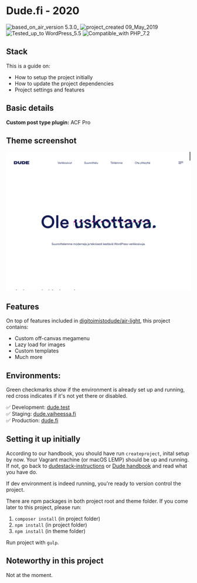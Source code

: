 # Dude.fi - 2020
![based_on_air_version 5.3.0_](https://img.shields.io/badge/based_on_air_version-4.3.0_-brightgreen.svg?style=flat-square) ![project_created 09_May_2019](https://img.shields.io/badge/project_created-09_May_2019-blue.svg?style=flat-square) ![Tested_up_to WordPress_5.5](https://img.shields.io/badge/Tested_up_to-WordPress_5.5-blue.svg?style=flat-square) ![Compatible_with PHP_7.2](https://img.shields.io/badge/Compatible_with-PHP_7.2-green.svg?style=flat-square)

## Stack

This is a guide on:

- How to setup the project initially
- How to update the project dependencies
- Project settings and features

## Basic details

**Custom post type plugin:** ACF Pro

## Theme screenshot

![Screenshot](/content/themes/dude/screenshot.png?raw=true "Screenshot")

## Features

On top of features included in [digitoimistodude/air-light](https://github.com/digitoimistodude/air-light), this project contains:

- Custom off-canvas megamenu
- Lazy load for images
- Custom templates
- Much more

## Environments:

Green checkmarks show if the environment is already set up and running, red cross indicates if it's not yet there or disabled.

✅ Development: [dude.test](http://dude.test)  
✅ Staging: [dude.vaiheessa.fi](https://dude.vaiheessa.fi)  
✅ Production: [dude.fi](https://www.dude.fi/)  

## Setting it up initially

According to our handbook, you should have run `createproject`, inital setup by now. Your Vagrant machine (or macOS LEMP) should be up and running. If not, go back to [dudestack-instructions](https://github.com/digitoimistodude/dudestack-instructions) or [Dude handbook](https://handbook.dude.fi/wordpress-kehitys/projektin-aloitus) and read what you have do.

If dev environment is indeed running, you're ready to version control the project.

There are npm packages in both project root and theme folder. If you come later to this project, please run:

1. `composer install` (in project folder)
2. `npm install` (in project folder)
2. `npm install` (in theme folder)

Run project with `gulp`.

## Noteworthy in this project

Not at the moment.
